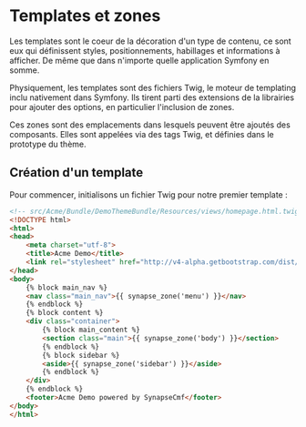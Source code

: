 # Templates et zones

Les templates sont le coeur de la décoration d'un type de contenu, ce sont eux qui définissent styles, positionnements, habillages et informations à afficher. De même que dans n'importe quelle application Symfony en somme.

Physiquement, les templates sont des fichiers Twig, le moteur de templating inclu nativement dans Symfony. Ils tirent parti des extensions de la librairies pour ajouter des options, en particulier l'inclusion de zones.

Ces zones sont des emplacements dans lesquels peuvent être ajoutés des composants. Elles sont appelées via des tags Twig, et définies dans le prototype du thème.

## Création d'un template

Pour commencer, initialisons un fichier Twig pour notre premier template :
```html
<!-- src/Acme/Bundle/DemoThemeBundle/Resources/views/homepage.html.twig -->
<!DOCTYPE html>
<html>
<head>
    <meta charset="utf-8">
    <title>Acme Demo</title>
    <link rel="stylesheet" href="http://v4-alpha.getbootstrap.com/dist/css/bootstrap.min.css">
</head>
<body>
    {% block main_nav %}
    <nav class="main_nav">{{ synapse_zone('menu') }}</nav>
    {% endblock %}
    {% block content %}
    <div class="container">
        {% block main_content %}
        <section class="main">{{ synapse_zone('body') }}</section>
        {% endblock %}
        {% block sidebar %}
        <aside>{{ synapse_zone('sidebar') }}</aside>
        {% endblock %}
    </div>
    {% endblock %}
    <footer>Acme Demo powered by SynapseCmf</footer>
</body>
</html>
```
